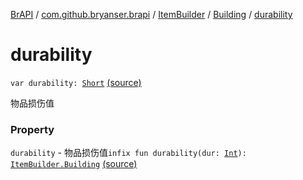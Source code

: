 [BrAPI](../../../index.md) / [com.github.bryanser.brapi](../../index.md) / [ItemBuilder](../index.md) / [Building](index.md) / [durability](./durability.md)

# durability

`var durability: `[`Short`](https://kotlinlang.org/api/latest/jvm/stdlib/kotlin/-short/index.html) [(source)](https://github.com/BryanSer/BrAPI/blob/ver-kotlin/src/main/kotlin/com/github/bryanser/brapi/ItemBuilder.kt#L65)

物品损伤值

### Property

`durability` - 物品损伤值`infix fun durability(dur: `[`Int`](https://kotlinlang.org/api/latest/jvm/stdlib/kotlin/-int/index.html)`): `[`ItemBuilder.Building`](index.md) [(source)](https://github.com/BryanSer/BrAPI/blob/ver-kotlin/src/main/kotlin/com/github/bryanser/brapi/ItemBuilder.kt#L149)